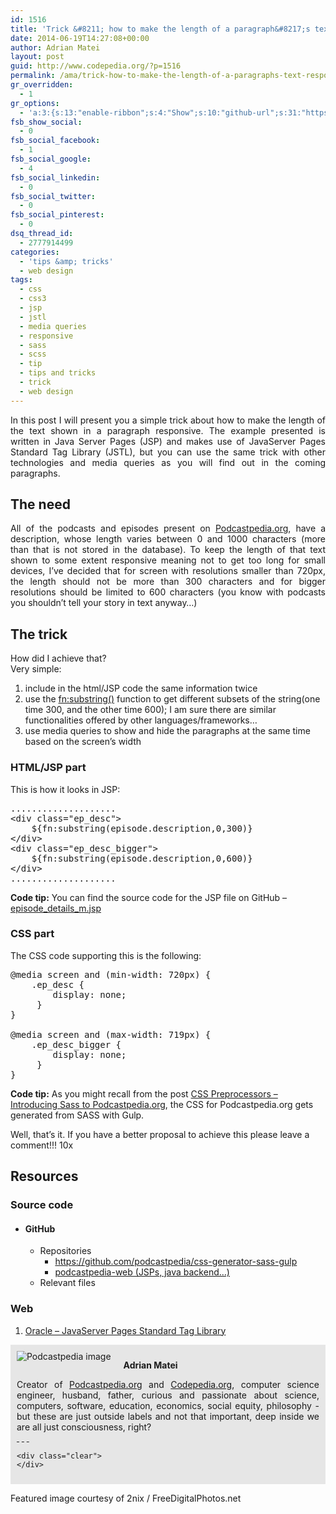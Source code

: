 ```yaml
---
id: 1516
title: 'Trick &#8211; how to make the length of a paragraph&#8217;s text responsive with media queries'
date: 2014-06-19T14:27:08+00:00
author: Adrian Matei
layout: post
guid: http://www.codepedia.org/?p=1516
permalink: /ama/trick-how-to-make-the-length-of-a-paragraphs-text-responsive-with-media-queries/
gr_overridden:
  - 1
gr_options:
  - 'a:3:{s:13:"enable-ribbon";s:4:"Show";s:10:"github-url";s:31:"https://github.com/podcastpedia";s:11:"ribbon-type";i:10;}'
fsb_show_social:
  - 0
fsb_social_facebook:
  - 1
fsb_social_google:
  - 4
fsb_social_linkedin:
  - 0
fsb_social_twitter:
  - 0
fsb_social_pinterest:
  - 0
dsq_thread_id:
  - 2777914499
categories:
  - 'tips &amp; tricks'
  - web design
tags:
  - css
  - css3
  - jsp
  - jstl
  - media queries
  - responsive
  - sass
  - scss
  - tip
  - tips and tricks
  - trick
  - web design
---
```

<p style="text-align: justify;">
  In this post I will present you a simple trick about how to make the length of the text shown in a paragraph responsive. The example presented is written in Java Server Pages (JSP) and makes use of JavaServer Pages Standard Tag Library (JSTL), but you can use the same trick with other technologies and media queries as you will find out in the coming paragraphs.<!--more-->
</p>

<h2 style="text-align: justify;">
  The need
</h2>

<p style="text-align: justify;">
  All of the podcasts and episodes present on <a title="Podcastpedia.org, knowledge to go" href="https://github.com/Codingpedia/podcastpedia" target="_blank">Podcastpedia.org</a>, have a description, whose length varies between 0 and 1000 characters (more than that is not stored in the database). To keep the length of that text shown to some extent responsive meaning not to get too long for small devices, I&#8217;ve decided that for screen with resolutions smaller than 720px, the length should not be more than 300 characters and for bigger resolutions should be limited to 600 characters (you know with podcasts you shouldn&#8217;t tell your story in text anyway&#8230;)
</p>

<h2 style="text-align: justify;">
  The trick
</h2>

<p style="text-align: justify;">
  How did I achieve that?<br /> Very simple:
</p>

  1. include in the html/JSP code the same information twice
  2. use the <a title="http://docs.oracle.com/javaee/5/jstl/1.1/docs/tlddocs/fn/substring.fn.html" href="http://docs.oracle.com/javaee/5/jstl/1.1/docs/tlddocs/fn/substring.fn.html" target="_blank">fn:substring()</a> function to get different subsets of the string(one time 300, and the other time 600); I am sure there are similar functionalities offered by other languages/frameworks&#8230;
  3. use media queries to show and hide the paragraphs at the same time based on the screen&#8217;s width

### HTML/JSP part

<p style="text-align: justify;">
  This is how it looks in JSP:
</p>

<pre class="lang:xhtml decode:true" title="Doubling the information in HTML">....................
&lt;div class="ep_desc"&gt;
	${fn:substring(episode.description,0,300)}
&lt;/div&gt;
&lt;div class="ep_desc_bigger"&gt;
	${fn:substring(episode.description,0,600)}
&lt;/div&gt;
....................</pre>

<p class="note_code">
  <strong>Code tip:</strong> You can find the source code for the JSP file on GitHub &#8211; <a title="https://github.com/podcastpedia/podcastpedia-web/blob/be94ceaeca9b0545602371b5f8862d3b5f397261/src/main/webapp/WEB-INF/jsp/episode/episode_details_m.jsp" href="https://github.com/podcastpedia/podcastpedia-web/blob/be94ceaeca9b0545602371b5f8862d3b5f397261/src/main/webapp/WEB-INF/jsp/episode/episode_details_m.jsp" target="_blank">episode_details_m.jsp</a>
</p>

### CSS part

The CSS code supporting this is the following:

<pre class="lang:css decode:true" title="Media queries in CSS">@media screen and (min-width: 720px) {
    .ep_desc {
		display: none;
	 }
}

@media screen and (max-width: 719px) {
    .ep_desc_bigger {
		display: none;
	 }
}</pre>

<p class="note_code">
  <strong>Code tip:</strong> As you might recall from the post <a title="http://www.codepedia.org/ama/css-preprocessors-introducing-sass-to-podcastpedia-org/" href="http://www.codepedia.org/ama/css-preprocessors-introducing-sass-to-podcastpedia-org/" target="_blank">CSS Preprocessors – Introducing Sass to Podcastpedia.org</a>, the CSS for Podcastpedia.org gets generated from SASS with Gulp.
</p>

Well, that&#8217;s it. If you have a better proposal to achieve this please leave a comment!!! 10x

## Resources

### <span id="41_Source_code">Source code</span>

  * #### GitHub

      * Repositories
          * <a style="color: #bc360a;" title="https://github.com/podcastpedia/css-generator-sass-gulp" href="https://github.com/podcastpedia/css-generator-sass-gulp" target="_blank">https://github.com/podcastpedia/css-generator-sass-gulp</a>
          * <a title="https://github.com/podcastpedia/podcastpedia-web" href="https://github.com/podcastpedia/podcastpedia-web" target="_blank">podcastpedia-web (JSPs, java backend&#8230;)</a>
      * Relevant files

### <span id="42_Web">Web</span>

  1. [Oracle &#8211; JavaServer Pages Standard Tag Library](http://www.oracle.com/technetwork/java/index-jsp-135995.html "http://www.oracle.com/technetwork/java/index-jsp-135995.html")

<div id="about_author" style="background-color: #e6e6e6; padding: 10px;">
  <img id="author_portrait" style="float: left; margin-right: 20px;" src="{{site.url}}/images/authors/amacoder.png" alt="Podcastpedia image" />

  <p id="about_author_header">
    <strong>Adrian Matei</strong>
  </p>

  <div id="author_details" style="text-align: justify;">
    Creator of <a title="Podcastpedia.org, knowledge to go" href="https://github.com/Codingpedia/podcastpedia" target="_blank">Podcastpedia.org</a> and <a title="Codingpedia, sharing coding knowledge" href="http://www.codepedia.org" target="_blank">Codepedia.org</a>, computer science engineer, husband, father, curious and passionate about science, computers, software, education, economics, social equity, philosophy - but these are just outside labels and not that important, deep inside we are all just consciousness, right?
  </div>

  <div id="follow_social" style="clear: both;">
    <div id="social_logos">
       <a class="icon-twitter" href="https://twitter.com/codingpedia" target="_blank"> </a> <a class="icon-facebook" href="https://www.facebook.com/codingpedia" target="_blank"> </a> <a class="icon-linkedin" href="https://www.linkedin.com/company/codepediaorg" target="_blank"> </a> <a class="icon-github" href="https://github.com/adrianmatei-me" target="_blank"> </a>
    </div>

    <div class="clear">
    </div>
  </div>
</div>

Featured image courtesy of 2nix / FreeDigitalPhotos.net
